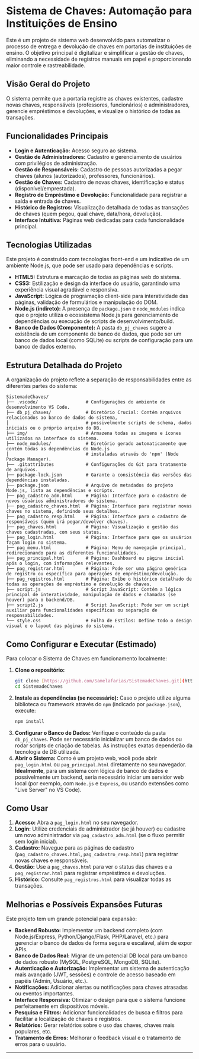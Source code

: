 # Sistema de Chaves: Automação para Instituições de Ensino

Este é um projeto de sistema web desenvolvido para automatizar o processo de entrega e devolução de chaves em portarias de instituições de ensino. O objetivo principal é digitalizar e simplificar a gestão de chaves, eliminando a necessidade de registros manuais em papel e proporcionando maior controle e rastreabilidade.

## Visão Geral do Projeto

O sistema permite que a portaria registre as chaves existentes, cadastre novas chaves, responsáveis (professores, funcionários) e administradores, gerencie empréstimos e devoluções, e visualize o histórico de todas as transações.

## Funcionalidades Principais

* **Login e Autenticação:** Acesso seguro ao sistema.
* **Gestão de Administradores:** Cadastro e gerenciamento de usuários com privilégios de administração.
* **Gestão de Responsáveis:** Cadastro de pessoas autorizadas a pegar chaves (alunos (autorizados), professores, funcionários).
* **Gestão de Chaves:** Cadastro de novas chaves, identificação e status (disponível/emprestada).
* **Registro de Empréstimo e Devolução:** Funcionalidade para registrar a saída e entrada de chaves.
* **Histórico de Registros:** Visualização detalhada de todas as transações de chaves (quem pegou, qual chave, data/hora, devolução).
* **Interface Intuitiva:** Páginas web dedicadas para cada funcionalidade principal.

## Tecnologias Utilizadas

Este projeto é construído com tecnologias front-end e um indicativo de um ambiente Node.js, que pode ser usado para dependências e scripts.

* **HTML5:** Estrutura e marcação de todas as páginas web do sistema.
* **CSS3:** Estilização e design da interface do usuário, garantindo uma experiência visual agradável e responsiva.
* **JavaScript:** Lógica de programação client-side para interatividade das páginas, validação de formulários e manipulação do DOM.
* **Node.js (indireto):** A presença de `package.json` e `node_modules` indica que o projeto utiliza o ecossistema Node.js para gerenciamento de dependências ou execução de scripts de desenvolvimento/build.
* **Banco de Dados (Componente):** A pasta `db_pj_chaves` sugere a existência de um componente de banco de dados, que pode ser um banco de dados local (como SQLite) ou scripts de configuração para um banco de dados externo.

## Estrutura Detalhada do Projeto

A organização do projeto reflete a separação de responsabilidades entre as diferentes partes do sistema:
```
SistemadeChaves/
├── .vscode/                  # Configurações do ambiente de desenvolvimento VS Code.
├── db_pj_chaves/             # Diretório Crucial: Contém arquivos relacionados ao banco de dados do sistema,
│                             # possivelmente scripts de schema, dados iniciais ou o próprio arquivo do DB.
├── img/                      # Armazena todas as imagens e ícones utilizados na interface do sistema.
├── node_modules/             # Diretório gerado automaticamente que contém todas as dependências do Node.js
│                             # instaladas através do 'npm' (Node Package Manager).
├── .gitattributes            # Configurações do Git para tratamento de arquivos.
├── package-lock.json         # Garante a consistência das versões das dependências instaladas.
├── package.json              # Arquivo de metadados do projeto Node.js, lista as dependências e scripts.
├── pag_cadastro_adm.html     # Página: Interface para o cadastro de novos usuários administradores do sistema.
├── pag_cadastro_chaves.html  # Página: Interface para registrar novas chaves no sistema, definindo seus detalhes.
├── pag_cadastro_resp.html    # Página: Interface para o cadastro de responsáveis (quem irá pegar/devolver chaves).
├── pag_chaves.html           # Página: Visualização e gestão das chaves cadastradas, com seus status.
├── pag_login.html            # Página: Interface para que os usuários façam login no sistema.
├── pag_menu.html             # Página: Menu de navegação principal, redirecionando para as diferentes funcionalidades.
├── pag_principal.html        # Página: Dashboard ou página inicial após o login, com informações relevantes.
├── pag_registrar.html        # Página: Pode ser uma página genérica de registro ou específica para operações de empréstimo/devolução.
├── pag_registros.html        # Página: Exibe o histórico detalhado de todas as operações de empréstimo e devolução de chaves.
├── script.js                 # Script JavaScript: Contém a lógica principal de interatividade, manipulação de dados e chamadas (se houver) para o backend/DB.
├── script2.js                # Script JavaScript: Pode ser um script auxiliar para funcionalidades específicas ou separação de responsabilidades.
└── style.css                 # Folha de Estilos: Define todo o design visual e o layout das páginas do sistema.
```

## Como Configurar e Executar (Estimado)

Para colocar o Sistema de Chaves em funcionamento localmente:

1.  **Clone o repositório:**
    ```bash
    git clone [https://github.com/Samelafarias/SistemadeChaves.git](https://github.com/Samelafarias/SistemadeChaves.git)
    cd SistemadeChaves
    ```
2.  **Instale as dependências (se necessário):**
    Caso o projeto utilize alguma biblioteca ou framework através do `npm` (indicado por `package.json`), execute:
    ```bash
    npm install
    ```
3.  **Configurar o Banco de Dados:**
    Verifique o conteúdo da pasta `db_pj_chaves`. Pode ser necessário inicializar um banco de dados ou rodar scripts de criação de tabelas. As instruções exatas dependerão da tecnologia de DB utilizada.
4.  **Abrir o Sistema:**
    Como é um projeto web, você pode abrir `pag_login.html` ou `pag_principal.html` diretamente no seu navegador. **Idealmente**, para um sistema com lógica de banco de dados e possivelmente um backend, seria necessário iniciar um servidor web local (por exemplo, com `Node.js` e `Express`, ou usando extensões como "Live Server" no VS Code).

## Como Usar

1.  **Acesso:** Abra a `pag_login.html` no seu navegador.
2.  **Login:** Utilize credenciais de administrador (se já houver) ou cadastre um novo administrador via `pag_cadastro_adm.html` (se o fluxo permitir sem login inicial).
3.  **Cadastro:** Navegue para as páginas de cadastro (`pag_cadastro_chaves.html`, `pag_cadastro_resp.html`) para registrar novas chaves e responsáveis.
4.  **Gestão:** Use a `pag_chaves.html` para ver o status das chaves e a `pag_registrar.html` para registrar empréstimos e devoluções.
5.  **Histórico:** Consulte `pag_registros.html` para visualizar todas as transações.

## Melhorias e Possíveis Expansões Futuras

Este projeto tem um grande potencial para expansão:

* **Backend Robusto:** Implementar um backend completo (com Node.js/Express, Python/Django/Flask, PHP/Laravel, etc.) para gerenciar o banco de dados de forma segura e escalável, além de expor APIs.
* **Banco de Dados Real:** Migrar de um potencial DB local para um banco de dados robusto (MySQL, PostgreSQL, MongoDB, SQLite).
* **Autenticação e Autorização:** Implementar um sistema de autenticação mais avançado (JWT, sessões) e controle de acesso baseado em papéis (Admin, Usuário, etc.).
* **Notificações:** Adicionar alertas ou notificações para chaves atrasadas ou eventos importantes.
* **Interface Responsiva:** Otimizar o design para que o sistema funcione perfeitamente em dispositivos móveis.
* **Pesquisa e Filtros:** Adicionar funcionalidades de busca e filtros para facilitar a localização de chaves e registros.
* **Relatórios:** Gerar relatórios sobre o uso das chaves, chaves mais populares, etc.
* **Tratamento de Erros:** Melhorar o feedback visual e o tratamento de erros para o usuário.

---
